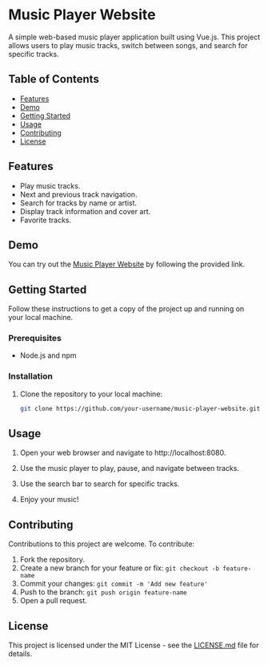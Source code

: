 # Music Player Website

A simple web-based music player application built using Vue.js. This project allows users to play music tracks, switch between songs, and search for specific tracks.

## Table of Contents

- [Features](#features)
- [Demo](#demo)
- [Getting Started](#getting-started)
- [Usage](#usage)
- [Contributing](#contributing)
- [License](#license)

## Features

- Play music tracks.
- Next and previous track navigation.
- Search for tracks by name or artist.
- Display track information and cover art.
- Favorite tracks.

## Demo

You can try out the [Music Player Website](#) by following the provided link.

## Getting Started

Follow these instructions to get a copy of the project up and running on your local machine.

### Prerequisites

- Node.js and npm

### Installation

1. Clone the repository to your local machine:

   ```bash
   git clone https://github.com/your-username/music-player-website.git
## Usage

1. Open your web browser and navigate to http://localhost:8080.

2. Use the music player to play, pause, and navigate between tracks.

3. Use the search bar to search for specific tracks.

4. Enjoy your music!

## Contributing

Contributions to this project are welcome. To contribute:

1. Fork the repository.
2. Create a new branch for your feature or fix: `git checkout -b feature-name`
3. Commit your changes: `git commit -m 'Add new feature'`
4. Push to the branch: `git push origin feature-name`
5. Open a pull request.
## License

This project is licensed under the MIT License - see the [LICENSE.md](LICENSE.md) file for details.

